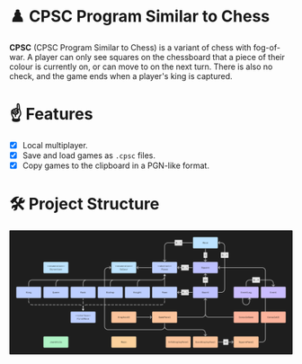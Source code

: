 # :chess_pawn: CPSC Program Similar to Chess
**CPSC** (CPSC Program Similar to Chess) is a variant of chess with fog-of-war. A player can only see squares on the 
chessboard that a piece of their colour is currently on, or can move to on the next turn. There is also no check, and 
the game ends when a player's king is captured.

# :point_up: Features
- [x] Local multiplayer.
- [x] Save and load games as `.cpsc` files.
- [x] Copy games to the clipboard in a PGN-like format.

# :hammer_and_wrench: Project Structure
![](flowchart.png)
